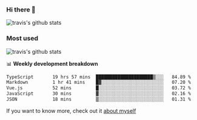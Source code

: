 ### Hi there 👋

<!--
**HondryTravis/HondryTravis** is a ✨ _special_ ✨ repository because its `README.md` (this file) appears on your GitHub profile.

Here are some ideas to get you started:

- 🔭 I’m currently working on ...
- 🌱 I’m currently learning ...
- 👯 I’m looking to collaborate on ...
- 🤔 I’m looking for help with ...
- 💬 Ask me about ...
- 📫 How to reach me: ...
- 😄 Pronouns: ...
- ⚡ Fun fact: ...
-->

![travis's github stats](https://github-readme-stats.vercel.app/api?username=HondryTravis&hide=stars)
### Most used
![travis's github stats](https://github-readme-stats.anuraghazra1.vercel.app/api/top-langs/?username=HondryTravis&layout=compact&hide_title=true)

📊 **Weekly development breakdown**

<!--START_SECTION:waka-->

```txt
TypeScript       19 hrs 57 mins  █████████████████████▒░░░   84.89 %
Markdown         1 hr 41 mins    █▓░░░░░░░░░░░░░░░░░░░░░░░   07.20 %
Vue.js           52 mins         █░░░░░░░░░░░░░░░░░░░░░░░░   03.72 %
JavaScript       30 mins         ▓░░░░░░░░░░░░░░░░░░░░░░░░   02.16 %
JSON             18 mins         ▒░░░░░░░░░░░░░░░░░░░░░░░░   01.31 %
```

<!--END_SECTION:waka-->

If you want to know more, check out it [about myself](https://hondrytravis.github.io/)
